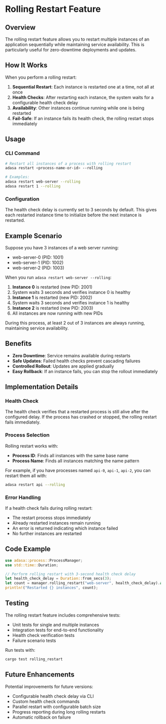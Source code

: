 # Rolling Restart Feature

## Overview

The rolling restart feature allows you to restart multiple instances of an application sequentially while maintaining service availability. This is particularly useful for zero-downtime deployments and updates.

## How It Works

When you perform a rolling restart:

1. **Sequential Restart**: Each instance is restarted one at a time, not all at once
2. **Health Checks**: After restarting each instance, the system waits for a configurable health check delay
3. **Availability**: Other instances continue running while one is being restarted
4. **Fail-Safe**: If an instance fails its health check, the rolling restart stops immediately

## Usage

### CLI Command

```bash
# Restart all instances of a process with rolling restart
adasa restart <process-name-or-id> --rolling

# Examples:
adasa restart web-server --rolling
adasa restart 1 --rolling
```

### Configuration

The health check delay is currently set to 3 seconds by default. This gives each restarted instance time to initialize before the next instance is restarted.

## Example Scenario

Suppose you have 3 instances of a web server running:
- web-server-0 (PID: 1001)
- web-server-1 (PID: 1002)
- web-server-2 (PID: 1003)

When you run `adasa restart web-server --rolling`:

1. **Instance 0** is restarted (new PID: 2001)
2. System waits 3 seconds and verifies instance 0 is healthy
3. **Instance 1** is restarted (new PID: 2002)
4. System waits 3 seconds and verifies instance 1 is healthy
5. **Instance 2** is restarted (new PID: 2003)
6. All instances are now running with new PIDs

During this process, at least 2 out of 3 instances are always running, maintaining service availability.

## Benefits

- **Zero Downtime**: Service remains available during restarts
- **Safe Updates**: Failed health checks prevent cascading failures
- **Controlled Rollout**: Updates are applied gradually
- **Easy Rollback**: If an instance fails, you can stop the rollout immediately

## Implementation Details

### Health Check

The health check verifies that a restarted process is still alive after the configured delay. If the process has crashed or stopped, the rolling restart fails immediately.

### Process Selection

Rolling restart works with:
- **Process ID**: Finds all instances with the same base name
- **Process Name**: Finds all instances matching the name pattern

For example, if you have processes named `api-0`, `api-1`, `api-2`, you can restart them all with:
```bash
adasa restart api --rolling
```

### Error Handling

If a health check fails during rolling restart:
- The restart process stops immediately
- Already restarted instances remain running
- An error is returned indicating which instance failed
- No further instances are restarted

## Code Example

```rust
use adasa::process::ProcessManager;
use std::time::Duration;

// Perform rolling restart with 3-second health check delay
let health_check_delay = Duration::from_secs(3);
let count = manager.rolling_restart("web-server", health_check_delay).await?;
println!("Restarted {} instances", count);
```

## Testing

The rolling restart feature includes comprehensive tests:
- Unit tests for single and multiple instances
- Integration tests for end-to-end functionality
- Health check verification tests
- Failure scenario tests

Run tests with:
```bash
cargo test rolling_restart
```

## Future Enhancements

Potential improvements for future versions:
- Configurable health check delay via CLI
- Custom health check commands
- Parallel restart with configurable batch size
- Progress reporting during long rolling restarts
- Automatic rollback on failure

